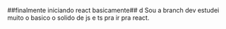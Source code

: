 ##finalmente iniciando react basicamente##
d Sou a branch dev
estudei muito o basico o solido de js e ts pra ir pra react.

